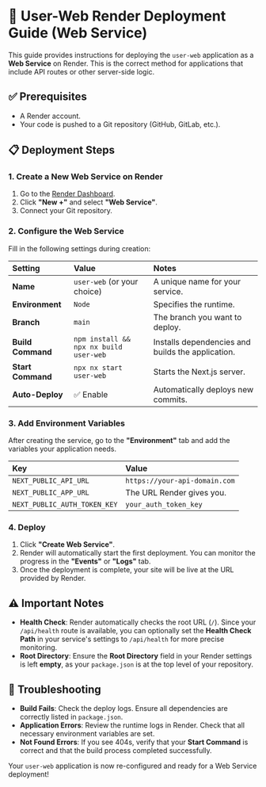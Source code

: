 # 🚀 User-Web Render Deployment Guide (Web Service)

This guide provides instructions for deploying the `user-web` application as a **Web Service** on Render. This is the correct method for applications that include API routes or other server-side logic.

## ✅ Prerequisites
- A Render account.
- Your code is pushed to a Git repository (GitHub, GitLab, etc.).

## 📋 Deployment Steps

### 1. Create a New Web Service on Render
1.  Go to the [Render Dashboard](https://dashboard.render.com/).
2.  Click **"New +"** and select **"Web Service"**.
3.  Connect your Git repository.

### 2. Configure the Web Service
Fill in the following settings during creation:

| Setting | Value | Notes |
| :--- | :--- | :--- |
| **Name** | `user-web` (or your choice) | A unique name for your service. |
| **Environment** | `Node` | Specifies the runtime. |
| **Branch** | `main` | The branch you want to deploy. |
| **Build Command** | `npm install && npx nx build user-web` | Installs dependencies and builds the application. |
| **Start Command** | `npx nx start user-web` | Starts the Next.js server. |
| **Auto-Deploy** | ✅ Enable | Automatically deploys new commits. |

### 3. Add Environment Variables
After creating the service, go to the **"Environment"** tab and add the variables your application needs.

| Key | Value |
| :--- | :--- |
| `NEXT_PUBLIC_API_URL` | `https://your-api-domain.com` |
| `NEXT_PUBLIC_APP_URL` | The URL Render gives you. |
| `NEXT_PUBLIC_AUTH_TOKEN_KEY` | `your_auth_token_key` |

### 4. Deploy
1.  Click **"Create Web Service"**.
2.  Render will automatically start the first deployment. You can monitor the progress in the **"Events"** or **"Logs"** tab.
3.  Once the deployment is complete, your site will be live at the URL provided by Render.

## ⚠️ Important Notes
- **Health Check**: Render automatically checks the root URL (`/`). Since your `/api/health` route is available, you can optionally set the **Health Check Path** in your service's settings to `/api/health` for more precise monitoring.
- **Root Directory**: Ensure the **Root Directory** field in your Render settings is left **empty**, as your `package.json` is at the top level of your repository.

## 🔧 Troubleshooting
- **Build Fails**: Check the deploy logs. Ensure all dependencies are correctly listed in `package.json`.
- **Application Errors**: Review the runtime logs in Render. Check that all necessary environment variables are set.
- **Not Found Errors**: If you see 404s, verify that your **Start Command** is correct and that the build process completed successfully.

Your `user-web` application is now re-configured and ready for a Web Service deployment! 